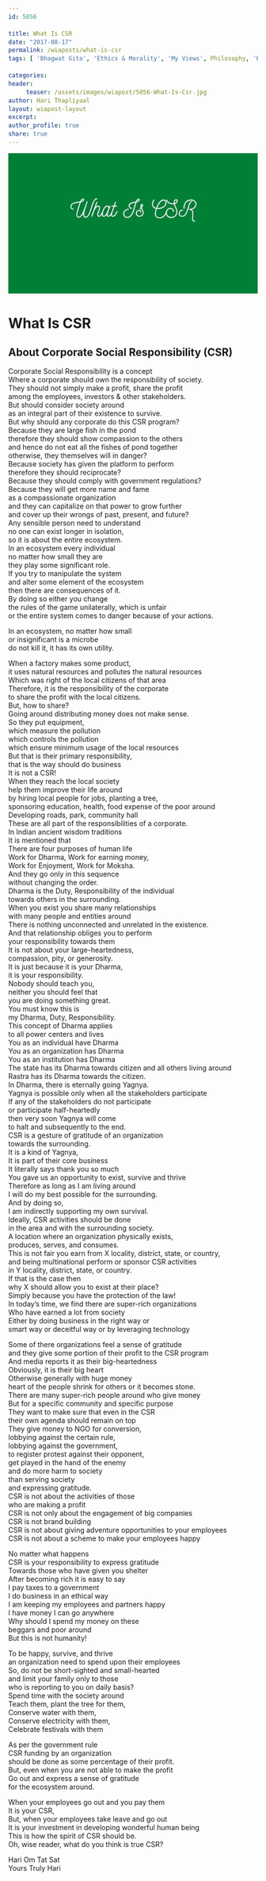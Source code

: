 ```yaml
--- 
id: 5056

title: What Is CSR
date: "2017-08-17"
permalink: /wiaposts/what-is-csr
tags: [ 'Bhagwat Gita', 'Ethics & Morality', 'My Views', Philosophy, 'Philosophy for Business']    

categories: 
header:
     teaser: /assets/images/wiapost/5056-What-Is-Csr.jpg
author: Hari Thapliyaal 
layout: wiapost-layout
excerpt:  
author_profile: true 
share: true 
---
```


![What Is CSR](/assets/images/wiapost/5056-What-Is-Csr.jpg)     

# What Is CSR
## About Corporate Social Responsibility (CSR)     
        
Corporate Social Responsibility is a concept    
Where a corporate should own the responsibility of society.    
They should not simply make a profit, share the profit    
among the employees, investors & other stakeholders.    
But should consider society around    
as an integral part of their existence to survive.    
But why should any corporate do this CSR program?    
Because they are large fish in the pond    
therefore they should show compassion to the others    
and hence do not eat all the fishes of pond together    
otherwise, they themselves will in danger?    
Because society has given the platform to perform    
therefore they should reciprocate?    
Because they should comply with government regulations?    
Because they will get more name and fame    
as a compassionate organization    
and they can capitalize on that power to grow further    
and cover up their wrongs of past, present, and future?    
Any sensible person need to understand    
no one can exist longer in isolation,    
so it is about the entire ecosystem.    
In an ecosystem every individual    
no matter how small they are    
they play some significant role.    
If you try to manipulate the system    
and alter some element of the ecosystem    
then there are consequences of it.    
By doing so either you change    
the rules of the game unilaterally, which is unfair    
or the entire system comes to danger because of your actions.    
    
In an ecosystem, no matter how small    
or insignificant is a microbe    
do not kill it, it has its own utility.    
    
When a factory makes some product,    
it uses natural resources and pollutes the natural resources    
Which was right of the local citizens of that area    
Therefore, it is the responsibility of the corporate    
to share the profit with the local citizens.    
But, how to share?    
Going around distributing money does not make sense.    
So they put equipment,    
which measure the pollution    
which controls the pollution    
which ensure minimum usage of the local resources    
But that is their primary responsibility,    
that is the way should do business    
It is not a CSR!    
When they reach the local society    
help them improve their life around    
by hiring local people for jobs, planting a tree,    
sponsoring education, health, food expense of the poor around    
Developing roads, park, community hall    
These are all part of the responsibilities of a corporate.    
In Indian ancient wisdom traditions    
It is mentioned that    
There are four purposes of human life    
Work for Dharma, Work for earning money,    
Work for Enjoyment, Work for Moksha.    
And they go only in this sequence    
without changing the order.    
Dharma is the Duty, Responsibility of the individual    
towards others in the surrounding.    
When you exist you share many relationships    
with many people and entities around    
There is nothing unconnected and unrelated in the existence.    
And that relationship obliges you to perform    
your responsibility towards them    
It is not about your large-heartedness,    
compassion, pity, or generosity.    
It is just because it is your Dharma,    
it is your responsibility.    
Nobody should teach you,    
neither you should feel that    
you are doing something great.    
You must know this is    
my Dharma, Duty, Responsibility.    
This concept of Dharma applies    
to all power centers and lives    
You as an individual have Dharma    
You as an organization has Dharma    
You as an institution has Dharma    
The state has its Dharma towards citizen and all others living around    
Rastra has its Dharma towards the citizen.    
In Dharma, there is eternally going Yagnya.    
Yagnya is possible only when all the stakeholders participate    
If any of the stakeholders do not participate    
or participate half-heartedly    
then very soon Yagnya will come    
to halt and subsequently to the end.    
CSR is a gesture of gratitude of an organization    
towards the surrounding.    
It is a kind of Yagnya,    
It is part of their core business    
It literally says thank you so much    
You gave us an opportunity to exist, survive and thrive    
Therefore as long as I am living around    
I will do my best possible for the surrounding.    
And by doing so,    
I am indirectly supporting my own survival.    
Ideally, CSR activities should be done    
in the area and with the surrounding society.    
A location where an organization physically exists,    
produces, serves, and consumes.    
This is not fair you earn from X locality, district, state, or country,    
and being multinational perform or sponsor CSR activities    
in Y locality, district, state, or country.    
If that is the case then    
why X should allow you to exist at their place?    
Simply because you have the protection of the law!    
In today’s time, we find there are super-rich organizations    
Who have earned a lot from society    
Either by doing business in the right way or    
smart way or deceitful way or by leveraging technology    
    
Some of there organizations feel a sense of gratitude    
and they give some portion of their profit to the CSR program    
And media reports it as their big-heartedness    
Obviously, it is their big heart    
Otherwise generally with huge money    
heart of the people shrink for others or it becomes stone.    
There are many super-rich people around who give money    
But for a specific community and specific purpose    
They want to make sure that even in the CSR    
their own agenda should remain on top    
They give money to NGO for conversion,    
lobbying against the certain rule,    
lobbying against the government,    
to register protest against their opponent,    
get played in the hand of the enemy    
and do more harm to society    
than serving society    
and expressing gratitude.    
CSR is not about the activities of those    
who are making a profit    
CSR is not only about the engagement of big companies    
CSR is not brand building    
CSR is not about giving adventure opportunities to your employees    
CSR is not about a scheme to make your employees happy    
    
No matter what happens    
CSR is your responsibility to express gratitude    
Towards those who have given you shelter    
After becoming rich it is easy to say    
I pay taxes to a government    
I do business in an ethical way    
I am keeping my employees and partners happy    
I have money I can go anywhere    
Why should I spend my money on these    
beggars and poor around    
But this is not humanity!    
    
To be happy, survive, and thrive    
an organization need to spend upon their employees    
So, do not be short-sighted and small-hearted    
and limit your family only to those    
who is reporting to you on daily basis?    
Spend time with the society around    
Teach them, plant the tree for them,    
Conserve water with them,    
Conserve electricity with them,    
Celebrate festivals with them    
    
As per the government rule    
CSR funding by an organization    
should be done as some percentage of their profit.    
But, even when you are not able to make the profit    
Go out and express a sense of gratitude    
for the ecosystem around.    
    
When your employees go out and you pay them    
It is your CSR,    
But, when your employees take leave and go out    
It is your investment in developing wonderful human being    
This is how the spirit of CSR should be.    
Oh, wise reader, what do you think is true CSR?    
    
    
Hari Om Tat Sat    
Yours Truly Hari    
